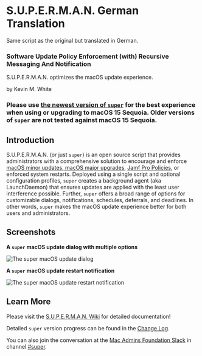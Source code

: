 # S.U.P.E.R.M.A.N. German Translation
Same script as the original but translated in German.

### Software Update Policy Enforcement (with) Recursive Messaging And Notification

S.U.P.E.R.M.A.N. optimizes the macOS update experience.

by Kevin M. White

### Please use [the newest version of `super`](https://github.com/Macjutsu/super/releases) for the best experience when using or upgrading to macOS 15 Sequoia. Older versions of `super` are not tested against macOS 15 Sequoia.

## Introduction

S.U.P.E.R.M.A.N. (or just `super`) is an open source script that provides administrators with a comprehensive solution to encourage and enforce [macOS minor updates, macOS major upgrades,](https://support.apple.com/guide/deployment/about-software-updates-depc4c80847a) [Jamf Pro Policies,](https://learn.jamf.com/en-US/bundle/jamf-pro-documentation-current/page/Policies.html) or enforced system restarts. Deployed using a single script and optional configuration profiles, `super` creates a background agent (aka LaunchDaemon) that ensures updates are applied with the least user interference possible. Further, `super` offers a broad range of options for customizable dialogs, notifications, schedules, deferrals, and deadlines. In other words, `super` makes the macOS update experience better for both users and administrators.

## Screenshots

__A `super` macOS update dialog with multiple options__

![The `super` macOS update dialog](https://github.com/Macjutsu/super/blob/main/Example-Screenshots/Example-macOS-Update-Dialog.png)

__A `super` macOS update restart notification__

![The `super` macOS update restart notification](https://github.com/Macjutsu/super/blob/main/Example-Screenshots/Example-macOS-Restart-Notification.png)

## Learn More

Please visit the [S.U.P.E.R.M.A.N. Wiki](https://github.com/Macjutsu/super/wiki) for detailed documentation!

Detailed `super` version progress can be found in the [Change Log](https://github.com/Macjutsu/super/blob/main/CHANGELOG.md).

You can also join the conversation at the [Mac Admins Foundation Slack](https://www.macadmins.org) in channel [#super](https://macadmins.slack.com/archives/C03LKQ8EN2C).
